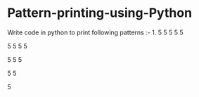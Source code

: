 # Pattern-printing-using-Python

Write code in python to print following patterns :-
1.
5 5 5 5 5

5 5 5 5

5 5 5

5 5

5
